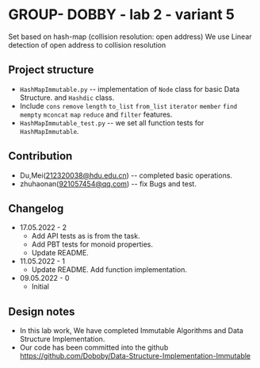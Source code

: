 # GROUP- DOBBY - lab 2 - variant 5

Set based on hash-map (collision resolution: open address)
We use Linear detection of open address to collision resolution

## Project structure

- `HashMapImmutable.py` -- implementation of `Node` class for basic Data Structure.
   and `Hashdic` class.
- Include `cons` `remove` `length` `to_list` `from_list` `iterator`
  `member` `find` `mempty` `mconcat` `map` `reduce` and `filter` features.
- `HashMapImmutable_test.py` -- we set all function tests for `HashMapImmutable`.

## Contribution

- Du,Mei(212320038@hdu.edu.cn) -- completed basic operations.
- zhuhaonan(921057454@qq.com) -- fix Bugs and test.

## Changelog

- 17.05.2022 - 2
  - Add API tests as is from the task.
  - Add PBT tests for monoid properties.
  - Update README.
- 11.05.2022 - 1
  - Update README. Add function implementation.
- 09.05.2022 - 0
  - Initial

## Design notes

- In this lab work, We have completed Immutable Algorithms and Data Structure Implementation.
- Our code has been committed into the github <https://github.com/Doboby/Data-Structure-Implementation-Immutable>
